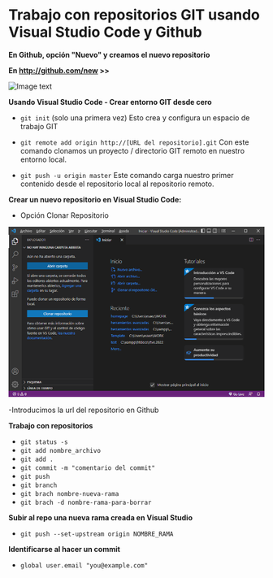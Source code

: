 
# Trabajo con repositorios GIT usando Visual Studio Code y Github
	
**En Github, opción "Nuevo" y creamos el nuevo repositorio**

**En http://github.com/new >>**

![Image text]([https://github.com/enriquesaez/EGS-Layout-Monitor/blob/master/useful/img-create-repo.png)


**Usando Visual Studio Code - Crear entorno GIT desde cero**

- `git init` (solo una primera vez) Esto crea y configura un espacio de trabajo GIT

- `git remote add origin http://[URL del repositorio].git` Con este comando clonamos un proyecto / directorio GIT remoto en nuestro entorno local.

- `git push -u origin master` Este comando carga nuestro primer contenido desde el repositorio local al repositorio remoto.

**Crear un nuevo repositorio en Visual Studio Code:**

- Opción Clonar Repositorio

![Image text](https://github.com/enriquesaez/EGS-Layout-Monitor/blob/master/useful/img-clone-repository.png)

-Introducimos la url del repositorio en Github


**Trabajo con repositorios**

- `git status -s`
- `git add nombre_archivo`
- `git add .`
- `git commit -m "comentario del commit"`
- `git push`
- `git branch`
- `git brach nombre-nueva-rama`
- `git brach -d nombre-rama-para-borrar`

**Subir al repo una nueva rama creada en Visual Studio**

- `git push --set-upstream origin NOMBRE_RAMA`

**Identificarse al hacer un commit**

- `global user.email "you@example.com"`
